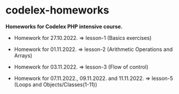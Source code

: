 # codelex-homeworks

**Homeworks for Codelex PHP intensive course.**

 - Homework for 27.10.2022. => lesson-1 (Basics exercises)

 - Homework for 01.11.2022. => lesson-2 (Arithmetic Operations and Arrays)

 - Homework for 03.11.2022. => lesson-3 (Flow of control)
 
 - Homework for 07.11.2022., 09.11.2022. and 11.11.2022. => lesson-5 (Loops and Objects/Classes(1-11))
